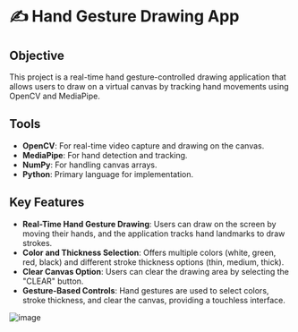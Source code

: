 # ✍️ Hand Gesture Drawing App

## Objective
This project is a real-time hand gesture-controlled drawing application that allows users to draw on a virtual canvas by tracking hand movements using OpenCV and MediaPipe.

## Tools
- **OpenCV**: For real-time video capture and drawing on the canvas.
- **MediaPipe**: For hand detection and tracking.
- **NumPy**: For handling canvas arrays.
- **Python**: Primary language for implementation.

## Key Features
- **Real-Time Hand Gesture Drawing**: Users can draw on the screen by moving their hands, and the application tracks hand landmarks to draw strokes.
- **Color and Thickness Selection**: Offers multiple colors (white, green, red, black) and different stroke thickness options (thin, medium, thick).
- **Clear Canvas Option**: Users can clear the drawing area by selecting the "CLEAR" button.
- **Gesture-Based Controls**: Hand gestures are used to select colors, stroke thickness, and clear the canvas, providing a touchless interface.


![image](https://github.com/user-attachments/assets/2632a1c8-8373-4c72-aeb2-ce2e67d3473c)

